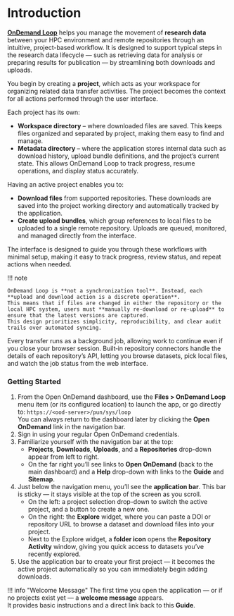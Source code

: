 # Introduction

[**OnDemand Loop**](https://github.com/IQSS/ondemand-loop) helps you manage the movement of **research data** between your HPC environment and remote repositories through an intuitive, project-based workflow.
It is designed to support typical steps in the research data lifecycle — such as retrieving data for analysis or preparing results for publication — by streamlining both downloads and uploads.

You begin by creating a **project**, which acts as your workspace for organizing related data transfer activities.
The project becomes the context for all actions performed through the user interface.

Each project has its own:

- **Workspace directory** – where downloaded files are saved. This keeps files organized and separated by project, making them easy to find and manage.
- **Metadata directory** – where the application stores internal data such as download history, upload bundle definitions, and the project’s current state. This allows OnDemand Loop to track progress, resume operations, and display status accurately.

Having an active project enables you to:

- **Download files** from supported repositories. These downloads are saved into the project working directory and automatically tracked by the application.
- **Create upload bundles**, which group references to local files to be uploaded to a single remote repository. Uploads are queued, monitored, and managed directly from the interface.

The interface is designed to guide you through these workflows with minimal setup, making it easy to track progress, review status, and repeat actions when needed.

!!! note

    OnDemand Loop is **not a synchronization tool**. Instead, each **upload and download action is a discrete operation**.
    This means that if files are changed in either the repository or the local HPC system, users must **manually re-download or re-upload** to ensure that the latest versions are captured.
    This design prioritizes simplicity, reproducibility, and clear audit trails over automated syncing.


Every transfer runs as a background job, allowing work to continue even if you close your browser session.
Built‑in repository connectors handle the details of each repository’s API, letting you browse datasets, pick local files, and watch the job status from the web interface.

### Getting Started

1. From the Open OnDemand dashboard, use the **Files > OnDemand Loop** menu item (or its configured location) to launch the app,
   or go directly to: `https://<ood-server>/pun/sys/loop`  
   You can always return to the dashboard later by clicking the **Open OnDemand** link in the navigation bar.
2. Sign in using your regular Open OnDemand credentials.
3. Familiarize yourself with the navigation bar at the top:
     - **Projects**, **Downloads**, **Uploads**, and a **Repositories** drop-down appear from left to right.
     - On the far right you’ll see links to **Open OnDemand** (back to the main dashboard) and a **Help** drop-down with links to the **Guide** and **Sitemap**.
4. Just below the navigation menu, you’ll see the **application bar**. This bar is sticky — it stays visible at the top of the screen as you scroll.
     - On the left: a project selection drop-down to switch the active project, and a button to create a new one.
     - On the right: the **Explore** widget, where you can paste a DOI or repository URL to browse a dataset and download files into your project.
     - Next to the Explore widget, a **folder icon** opens the **Repository Activity** window, giving you quick access to datasets you’ve recently explored.
5. Use the application bar to create your first project — it becomes the active project automatically so you can immediately begin adding downloads.

!!! info "Welcome Message"
    The first time you open the application — or if no projects exist yet — a **welcome message** appears.  
    It provides basic instructions and a direct link back to this **Guide**.